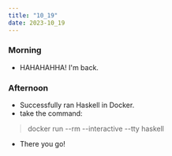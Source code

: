 ```yaml
---
title: "10_19"
date: 2023-10_19
---
```


### Morning
 - HAHAHAHHA! I'm back.
 
### Afternoon
 - Successfully ran Haskell in Docker.
 - take the command:
  > docker run --rm --interactive --tty haskell
 - There you go!